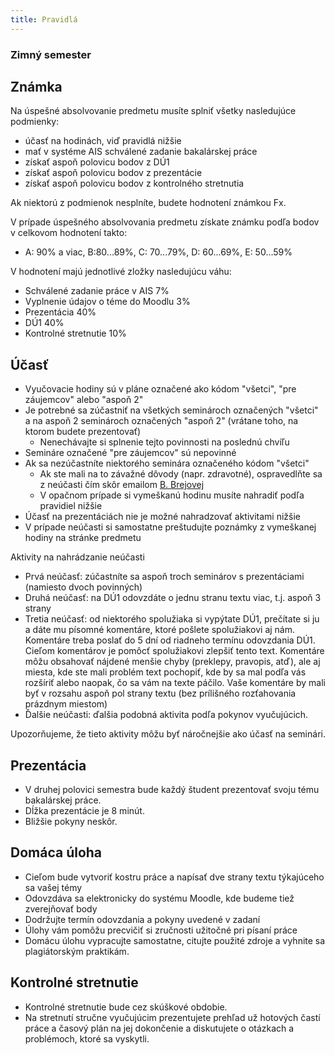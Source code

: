 ```yaml
---
title: Pravidlá
---
```


### Zimný semester

## Známka

Na úspešné absolvovanie predmetu musíte splniť všetky nasledujúce podmienky:

- účasť na hodinách, viď pravidlá nižšie
- mať v systéme AIS schválené zadanie bakalárskej práce
- získať aspoň polovicu bodov z DÚ1
- získať aspoň polovicu bodov z prezentácie
- získať aspoň polovicu bodov z kontrolného stretnutia

Ak niektorú z podmienok nesplníte, budete hodnotení známkou Fx.

V prípade úspešného absolvovania predmetu získate známku podľa bodov v celkovom hodnotení takto:

- A: 90% a viac, B:80...89%, C: 70...79%, D: 60...69%, E: 50...59%

V hodnotení majú jednotlivé zložky nasledujúcu váhu:

- Schválené zadanie práce v AIS 7%
- Vyplnenie údajov o téme do Moodlu 3%
- Prezentácia 40%
- DÚ1 40%
- Kontrolné stretnutie 10%

## Účasť

- Vyučovacie hodiny sú v pláne označené ako kódom "všetci", "pre záujemcov" alebo "aspoň 2"
- Je potrebné sa zúčastniť na všetkých seminároch označených "všetci" a na aspoň 2 seminároch označených "aspoň 2" (vrátane toho, na ktorom budete prezentovať)
    - Nenechávajte si splnenie tejto povinnosti na poslednú chvíľu
- Semináre označené "pre záujemcov" sú nepovinné
- Ak sa nezúčastníte niektorého seminára označeného kódom "všetci"
    - Ak ste mali na to závažné dôvody (napr. zdravotné), ospravedlňte sa z neúčasti čím skôr emailom [B. Brejovej](https://compbio.fmph.uniba.sk/~bbrejova/)
    - V opačnom prípade si vymeškanú hodinu musíte nahradiť podľa pravidiel nižšie
- Účasť na prezentáciách nie je možné nahradzovať aktivitami nižšie
- V prípade neúčasti si samostatne preštudujte poznámky z vymeškanej hodiny na stránke predmetu

Aktivity na nahrádzanie neúčasti

- Prvá neúčasť: zúčastníte sa aspoň troch seminárov s prezentáciami (namiesto dvoch povinných)
- Druhá neúčasť: na DÚ1 odovzdáte o jednu stranu textu viac, t.j. aspoň 3 strany
- Tretia neúčasť: od niektorého spolužiaka si vypýtate DÚ1, prečítate si ju a dáte mu písomné komentáre, ktoré pošlete spolužiakovi aj nám. Komentáre treba poslať do 5 dní od riadneho termínu odovzdania DÚ1. Cieľom komentárov je pomôcť spolužiakovi zlepšiť tento text. Komentáre môžu obsahovať nájdené menšie chyby (preklepy, pravopis, atď), ale aj miesta, kde ste mali problém text pochopiť, kde by sa mal podľa vás rozšíriť alebo naopak, čo sa vám na texte páčilo. Vaše komentáre by mali byť v rozsahu aspoň pol strany textu (bez prílišného rozťahovania prázdnym miestom)
- Ďalšie neúčasti: ďalšia podobná aktivita podľa pokynov vyučujúcich.

Upozorňujeme, že tieto aktivity môžu byť náročnejšie ako účasť na seminári.

## Prezentácia

- V druhej polovici semestra bude každý študent prezentovať svoju tému bakalárskej práce.
- Dĺžka prezentácie je 8 minút.
- Bližšie pokyny neskôr.

## Domáca úloha

- Cieľom bude vytvoriť kostru práce a napísať dve strany textu týkajúceho sa vašej témy
- Odovzdáva sa elektronicky do systému Moodle, kde budeme tiež zverejňovať body
- Dodržujte termín odovzdania a pokyny uvedené v zadaní
- Úlohy vám pomôžu precvičiť si zručnosti užitočné pri písaní práce
- Domácu úlohu vypracujte samostatne, citujte použité zdroje a vyhnite sa plagiátorským praktikám.

## Kontrolné stretnutie

- Kontrolné stretnutie bude cez skúškové obdobie.
- Na stretnutí stručne vyučujúcim prezentujete prehľad už hotových častí práce a časový plán na jej dokončenie a diskutujete o otázkach a problémoch, ktoré sa vyskytli.
